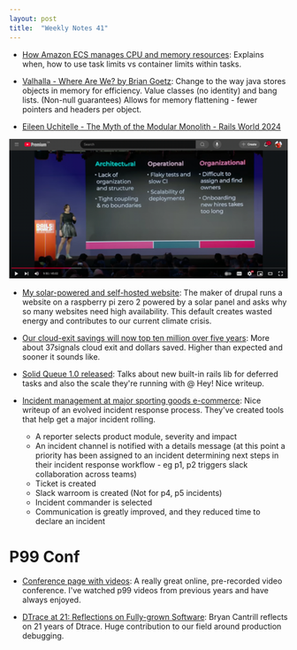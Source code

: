 ```yaml
---
layout: post
title:  "Weekly Notes 41"
---
```


* [How Amazon ECS manages CPU and memory resources](https://aws.amazon.com/blogs/containers/how-amazon-ecs-manages-cpu-and-memory-resources/): Explains when, how to use task limits vs container limits within tasks.

* [Valhalla - Where Are We? by Brian Goetz](https://www.youtube.com/watch?v=eL1yyTwu4hc): Change to the way java stores objects in memory for efficiency. Value classes (no identity) and bang lists. (Non-null guarantees) Allows for memory flattening - fewer pointers and headers per object.

* [Eileen Uchitelle - The Myth of the Modular Monolith - Rails World 2024](https://www.youtube.com/watch?v=olxoNDBp6Rg)

![Challenges slide](/assets/2024/org_arch_ops_challenges.png)

* [My solar-powered and self-hosted website](https://dri.es/my-solar-powered-and-self-hosted-website): The maker of drupal runs a website on a raspberry pi zero 2 powered by a solar panel and asks why so many websites need high availability. This default creates wasted energy and contributes to our current climate crisis.

* [Our cloud-exit savings will now top ten million over five years](https://world.hey.com/dhh/our-cloud-exit-savings-will-now-top-ten-million-over-five-years-c7d9b5bd): More about 37signals cloud exit and dollars saved. Higher than expected and sooner it sounds like.

* [Solid Queue 1.0 released](https://dev.37signals.com/solid-queue-v1-0/): Talks about new built-in rails lib for deferred tasks and also the scale they're running with @ Hey! Nice writeup.

* [Incident management at major sporting goods e-commerce](https://medium.com/decathlondigital/incident-management-at-major-sporting-goods-e-commerce-dd27d12c6d20): Nice writeup of an evolved incident response process. They've created tools that help get a major incident rolling.
  * A reporter selects product module, severity and impact
  * An incident channel is notified with a details message (at this point a priority has been assigned to an incident determining next steps in their incident response workflow - eg p1, p2 triggers slack collaboration across teams)
  * Ticket is created
  * Slack warroom is created (Not for p4, p5 incidents)
  * Incident commander is selected
  * Communication is greatly improved, and they reduced time to declare an incident

# P99 Conf

* [Conference page with videos](https://www.p99conf.io/): A really great online, pre-recorded video conference. I've watched p99 videos from previous years and have always enjoyed.

* [DTrace at 21: Reflections on Fully-grown Software](https://www.p99conf.io/session/dtrace-at-21-reflections-on-fully-grown-software/): Bryan Cantrill reflects on 21 years of Dtrace. Huge contribution to our field around production debugging.